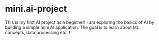 # mini.ai-project
This is my first AI project as a beginner! I am exploring the basics of AI by building a simple mini AI application. The goal is to learn about ML concepts, data processing etc. !
